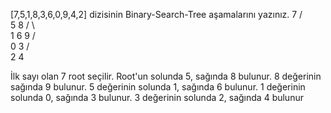 [7,5,1,8,3,6,0,9,4,2] dizisinin Binary-Search-Tree aşamalarını yazınız.
              7
            /    \
           5      8
         /   \      \
        1     6      9
      /   \
     0     3
         /   \
        2     4

İlk sayı olan 7 root seçilir.
Root'un solunda 5, sağında 8 bulunur.
8 değerinin sağında 9 bulunur.
5 değerinin solunda 1, sağında 6 bulunur.
1 değerinin solunda 0, sağında 3 bulunur.
3 değerinin solunda 2, sağında 4 bulunur
